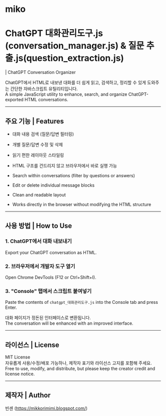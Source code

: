 # miko

# ChatGPT 대화관리도구.js (conversation_manager.js) & 질문 추출.js(question_extraction.js)
 | ChatGPT Conversation Organizer

ChatGPT에서 HTML로 내보낸 대화를 더 쉽게 읽고, 검색하고, 정리할 수 있게 도와주는 간단한 자바스크립트 유틸리티입니다.  
A simple JavaScript utility to enhance, search, and organize ChatGPT-exported HTML conversations.

---

## 주요 기능 | Features

- 대화 내용 검색 (질문/답변 필터링)
- 개별 질문/답변 수정 및 삭제
- 읽기 편한 레이아웃 스타일링
- HTML 구조를 건드리지 않고 브라우저에서 바로 실행 가능

- Search within conversations (filter by questions or answers)
- Edit or delete individual message blocks
- Clean and readable layout
- Works directly in the browser without modifying the HTML structure

---

## 사용 방법 | How to Use

### 1. ChatGPT에서 대화 내보내기  
Export your ChatGPT conversation as HTML.

### 2. 브라우저에서 개발자 도구 열기  
Open Chrome DevTools (F12 or Ctrl+Shift+I).

### 3. "Console" 탭에서 스크립트 붙여넣기  
Paste the contents of `chatgpt_대화관리도구.js` into the Console tab and press Enter.

대화 페이지가 정돈된 인터페이스로 변환됩니다.  
The conversation will be enhanced with an improved interface.

---

## 라이선스 | License

MIT License  
자유롭게 사용/수정/배포 가능하나, 제작자 표기와 라이선스 고지를 포함해 주세요.  
Free to use, modify, and distribute, but please keep the creator credit and license notice.

---

## 제작자 | Author

빈센 
(https://mikkorimimi.blogspot.com/)
